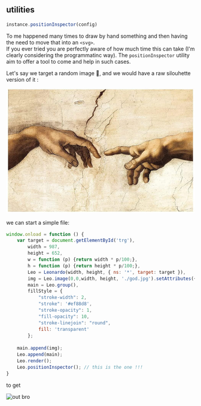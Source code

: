 ## utilities  

``` js 
instance.positionInspector(config)
```

To me happened many times to draw by hand something and then having the need to move that into an `<svg>`.  
If you ever tried you are perfectly aware of how much time this can take (I'm clearly considering the programmatinc way). The `positionInspector` utility aim to offer a tool to come and help in such cases.

Let's say we target a random image 🥰, and we would have a raw silouhette version of it : 

![alt text](https://raw.githubusercontent.com/fedeghe/leonardo/master/media/god.jpg "... do not dare scum human!")

we can start a simple file: 
```js
window.onload = function () {
    var target = document.getElementById('trg'),
        width = 987,
        height = 652,
        w = function (p) {return width * p/100;},
        h = function (p) {return height * p/100;},
        Leo = Leonardo(width, height, { ns: '*', target: target }),
        img = Leo.image(0,0,width, height, './god.jpg').setAttributes({opacity: 0.6}),
        main = Leo.group(),
        fillStyle = {
			"stroke-width": 2,
			"stroke": '#ef88d8',
			"stroke-opacity": 1,
			"fill-opacity": 10,
			"stroke-linejoin": "round",
			fill: 'transparent'
		};
    
    main.append(img);
    Leo.append(main);
    Leo.render();
    Leo.positionInspector(); // this is the one !!!
}
```
to get 

![out bro](https://raw.githubusercontent.com/fedeghe/leonardo/master/media/readme1.png "")